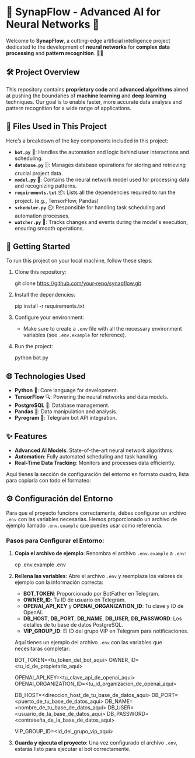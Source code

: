 # 🌟 **SynapFlow** - Advanced AI for Neural Networks 🌟

Welcome to **SynapFlow**, a cutting-edge artificial intelligence project dedicated to the development of **neural networks** for **complex data processing** and **pattern recognition**. 🧠✨

## 🛠️ **Project Overview**

This repository contains **proprietary code** and **advanced algorithms** aimed at pushing the boundaries of **machine learning** and **deep learning** techniques. Our goal is to enable faster, more accurate data analysis and pattern recognition for a wide range of applications.

## 📂 **Files Used in This Project**
Here’s a breakdown of the key components included in this project:

- **`bot.py`** 🤖: Handles the automation and logic behind user interactions and scheduling.
- **`database.py`** 🗄️: Manages database operations for storing and retrieving crucial project data.
- **`model.py`** 🧠: Contains the neural network model used for processing data and recognizing patterns.
- **`requirements.txt`** 📦: Lists all the dependencies required to run the project. (e.g., TensorFlow, Pandas)
- **`scheduler.py`** ⏲️: Responsible for handling task scheduling and automation processes.
- **`watcher.py`** 👀: Tracks changes and events during the model's execution, ensuring smooth operations.

## 🚀 **Getting Started**
To run this project on your local machine, follow these steps:

1. Clone this repository:
   
   git clone https://github.com/your-repo/synapflow.git
   

2. Install the dependencies:
   
   pip install -r requirements.txt
   

3. Configure your environment:
   - Make sure to create a `.env` file with all the necessary environment variables (see `.env.example` for reference).
   
4. Run the project:
   
   python bot.py
  

## 🌐 **Technologies Used**
- **Python** 🐍: Core language for development.
- **TensorFlow** 🔍: Powering the neural networks and data models.
- **PostgreSQL** 🐘: Database management.
- **Pandas** 🐼: Data manipulation and analysis.
- **Pyrogram** 💬: Telegram bot API integration.

## ✨ **Features**
- **Advanced AI Models**: State-of-the-art neural network algorithms.
- **Automation**: Fully automated scheduling and task handling.
- **Real-Time Data Tracking**: Monitors and processes data efficiently.

Aquí tienes la sección de configuración del entorno en formato cuadro, lista para copiarla con todo el formateo:


## ⚙️ **Configuración del Entorno**

Para que el proyecto funcione correctamente, debes configurar un archivo `.env` con las variables necesarias. Hemos proporcionado un archivo de ejemplo llamado `.env.example` que puedes usar como referencia.

### Pasos para Configurar el Entorno:

1. **Copia el archivo de ejemplo**:
   Renombra el archivo `.env.example` a `.env`:
   
   cp .env.example .env
   

2. **Rellena las variables**:
   Abre el archivo `.env` y reemplaza los valores de ejemplo con la información correcta:

   - **BOT_TOKEN**: Proporcionado por BotFather en Telegram.
   - **OWNER_ID**: Tu ID de usuario en Telegram.
   - **OPENAI_API_KEY** y **OPENAI_ORGANIZATION_ID**: Tu clave y ID de OpenAI.
   - **DB_HOST**, **DB_PORT**, **DB_NAME**, **DB_USER**, **DB_PASSWORD**: Los detalles de tu base de datos PostgreSQL.
   - **VIP_GROUP_ID**: El ID del grupo VIP en Telegram para notificaciones.

   Aquí tienes un ejemplo del archivo `.env` con las variables que necesitarás completar:
  
   BOT_TOKEN=<tu_token_del_bot_aqui>
   OWNER_ID=<tu_id_de_propietario_aqui>

   OPENAI_API_KEY=<tu_clave_api_de_openai_aqui>
   OPENAI_ORGANIZATION_ID=<tu_id_organizacion_de_openai_aqui>

   DB_HOST=<direccion_host_de_tu_base_de_datos_aqui>
   DB_PORT=<puerto_de_tu_base_de_datos_aqui>
   DB_NAME=<nombre_de_tu_base_de_datos_aqui>
   DB_USER=<usuario_de_la_base_de_datos_aqui>
   DB_PASSWORD=<contraseña_de_la_base_de_datos_aqui>

   VIP_GROUP_ID=<id_del_grupo_vip_aqui>
   

3. **Guarda y ejecuta el proyecto**:
   Una vez configurado el archivo `.env`, estarás listo para ejecutar el bot correctamente.
